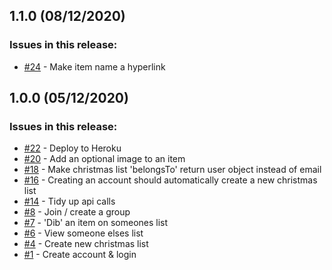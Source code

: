 ## 1.1.0 (08/12/2020) 


### Issues in this release:

* [#24](https://github.com/iamtomhewitt/christmas-list-organiser-backend/issues/24) - Make item name a hyperlink



## 1.0.0 (05/12/2020) 


### Issues in this release:

* [#22](https://github.com/iamtomhewitt/christmas-list-organiser-backend/issues/22) - Deploy to Heroku
* [#20](https://github.com/iamtomhewitt/christmas-list-organiser-backend/issues/20) - Add an optional image to an item
* [#18](https://github.com/iamtomhewitt/christmas-list-organiser-backend/issues/18) - Make christmas list 'belongsTo' return user object instead of email
* [#16](https://github.com/iamtomhewitt/christmas-list-organiser-backend/issues/16) - Creating an account should automatically create a new christmas list
* [#14](https://github.com/iamtomhewitt/christmas-list-organiser-backend/issues/14) - Tidy up api calls
* [#8](https://github.com/iamtomhewitt/christmas-list-organiser-backend/issues/8) - Join / create a group
* [#7](https://github.com/iamtomhewitt/christmas-list-organiser-backend/issues/7) - 'Dib' an item on someones list
* [#6](https://github.com/iamtomhewitt/christmas-list-organiser-backend/issues/6) - View someone elses list
* [#4](https://github.com/iamtomhewitt/christmas-list-organiser-backend/issues/4) - Create new christmas list
* [#1](https://github.com/iamtomhewitt/christmas-list-organiser-backend/issues/1) - Create account & login
